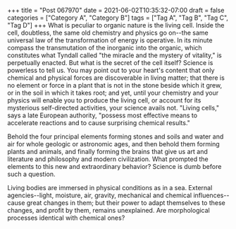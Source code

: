 +++
title = "Post 067970"
date = 2021-06-02T10:35:32-07:00
draft = false
categories = ["Category A", "Category B"]
tags = ["Tag A", "Tag B", "Tag C", "Tag D"]
+++
What is peculiar to organic nature is the living cell. Inside the cell, doubtless, the same old chemistry and physics go on--the same universal law of the transformation of energy is operative. In its minute compass the transmutation of the inorganic into the organic, which constitutes what Tyndall called "the miracle and the mystery of vitality," is perpetually enacted. But what is the secret of the cell itself? Science is powerless to tell us. You may point out to your heart's content that only chemical and physical forces are discoverable in living matter; that there is no element or force in a plant that is not in the stone beside which it grew, or in the soil in which it takes root; and yet, until your chemistry and your physics will enable you to produce the living cell, or account for its mysterious self-directed activities, your science avails not. "Living cells," says a late European authority, "possess most effective means to accelerate reactions and to cause surprising chemical results."

Behold the four principal elements forming stones and soils and water and air for whole geologic or astronomic ages, and then behold them forming plants and animals, and finally forming the brains that give us art and literature and philosophy and modern civilization. What prompted the elements to this new and extraordinary behavior? Science is dumb before such a question.

Living bodies are immersed in physical conditions as in a sea. External agencies--light, moisture, air, gravity, mechanical and chemical influences--cause great changes in them; but their power to adapt themselves to these changes, and profit by them, remains unexplained. Are morphological processes identical with chemical ones?

